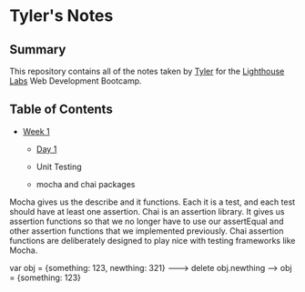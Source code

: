 # Tyler's Notes
## Summary
This repository contains all of the notes taken by [Tyler](https://github.com/tylercaceres) for the [Lighthouse Labs](https://www.lighthouselabs.ca/) Web Development Bootcamp.
## Table of Contents
* [Week 1](/Week_1)
  * [Day 1](/Week_1/Day_1)
  
  * Unit Testing
   * mocha and chai packages
   
 Mocha gives us the describe and it functions. Each it is a test, and each test should have at least one assertion.
 Chai is an assertion library. It gives us assertion functions so that we no longer have to use our assertEqual and other assertion functions that we implemented previously. Chai assertion functions are deliberately designed to play nice with testing frameworks like Mocha.


var obj = {something: 123, newthing: 321} ---> delete obj.newthing --> obj = {something: 123}
